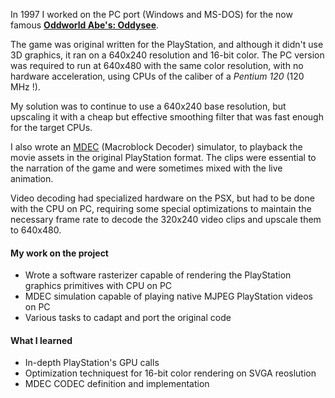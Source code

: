 In 1997 I worked on the PC port (Windows and MS-DOS) for the now famous [**Oddworld Abe's: Oddysee**](https://www.oddworld.com/oddworldgames/abes-oddysee/).

The game was original written for the PlayStation, and although it didn't use 3D graphics, it ran on a 640x240 resolution and 16-bit color. The PC version was required to run at 640x480 with the same color resolution, with no hardware acceleration, using CPUs of the caliber of a *Pentium 120* (120 MHz !).

My solution was to continue to use a 640x240 base resolution, but upscaling it with a cheap but effective smoothing filter that was fast enough for the target CPUs.

I also wrote an [MDEC](https://psx-spx.consoledev.net/macroblockdecodermdec/) (Macroblock Decoder) simulator, to playback the movie assets in the original PlayStation format. The clips were essential to the narration of the game and were sometimes mixed with the live animation.

Video decoding had specialized hardware on the PSX, but had to be done with the CPU on PC, requiring some special optimizations to maintain the necessary frame rate to decode the 320x240 video clips and upscale them to 640x480.

#### My work on the project

- Wrote a software rasterizer capable of rendering the PlayStation graphics primitives with CPU on PC
- MDEC simulation capable of playing native MJPEG PlayStation videos on PC
- Various tasks to cadapt and port the original code

#### What I learned

- In-depth PlayStation's GPU calls
- Optimization techniquest for 16-bit color rendering on SVGA reoslution
- MDEC CODEC definition and implementation


